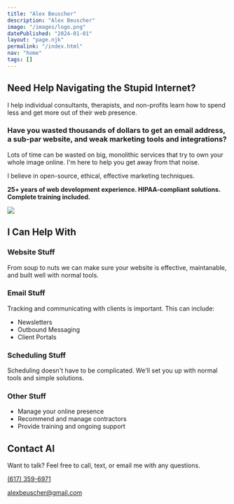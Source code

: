 ```yaml
---
title: "Alex Beuscher"
description: "Alex Beuscher"
image: "/images/logo.png"
datePublished: "2024-01-01"
layout: "page.njk"
permalink: "/index.html"
nav: "home"
tags: []
---
```


<section class="hero-section">
<div class="summary-content">

## Need Help Navigating the Stupid Internet?

I help individual consultants, therapists, and non-profits learn how to spend less and get more out of their web presence.

### Have you wasted thousands of dollars to get an email address, a sub-par website, and weak marketing tools and integrations?

Lots of time can be wasted on big, monolithic services that try to own your whole image online. I'm here to help you get away from that noise.

I believe in open-source, ethical, effective marketing techniques.

**25+ years of web development experience. HIPAA-compliant solutions. Complete training included.**

</div>
<div class="headshot"><img src="images/littleal.jpg"/></div>
</section>

<section>

## I Can Help With

<div class="skills-grid">
<div class="skill-category">

### Website Stuff

From soup to nuts we can make sure your website is effective, maintanable, and built well with normal tools.

</div>
<div class="skill-category">

### Email Stuff

Tracking and communicating with clients is important. This can include:

- Newsletters
- Outbound Messaging
- Client Portals

</div>

<div class="skill-category">

### Scheduling Stuff

Scheduling doesn't have to be complicated. We'll set you up with normal tools and simple solutions.

</div>
<div class="skill-category">

### Other Stuff

- Manage your online presence
- Recommend and manage contractors
- Provide training and ongoing support

</div>
</div>

</section>

<section class="contact">

# Contact Al

Want to talk? Feel free to call, text, or email me with any questions.

<a href="tel:6173596971">(617) 359-6971</a>

<a href="mailto:alexbeuscher@gmail.com">alexbeuscher@gmail.com</a>

</section>
